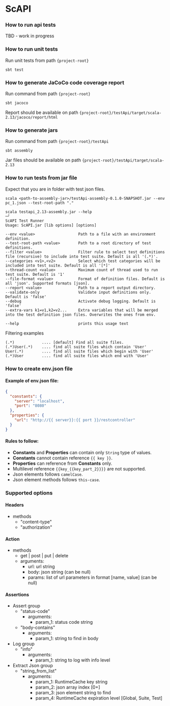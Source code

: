 # ScAPI

### How to run api tests
TBD - work in progress

### How to run unit tests
Run unit tests from path `{project-root}`
```
sbt test
```

### How to generate JaCoCo code coverage report
Run command from path `{project-root}`
```
sbt jacoco
```
Report should be available on path `{project-root}/testApi/target/scala-2.13/jacoco/report/html`

### How to generate jars 
Run command from path `{project-root}/testApi`
```
sbt assembly
```
Jar files should be available on path `{project-root}/testApi/target/scala-2.13`

### How to run tests from jar file
Expect that you are in folder with test json files.
```
scala <path-to-assembly-jar>/testApi-assembly-0.1.0-SNAPSHOT.jar --env pc_1.json --test-root-path "."
```
```
scala testapi_2.13-assembly.jar --help                                                                                                                                                                                                ─╯
ScAPI Test Runner
Usage: ScAPI.jar [lib options] [options]

--env <value>                   Path to a file with an environment definition.
--test-root-path <value>        Path to a root directory of test definitions.
--filter <value>                Filter rule to select test definitions file (recursive) to include into test suite. Default is all '(.*)'.
--categories <v1>,<v2>          Select which test categories will be included into test suite. Default is all '[*]'
--thread-count <value>          Maximum count of thread used to run test suite. Default is '1'
--file-format <value>           Format of definition files. Default is all 'json'. Supported formats [json].
--report <value>                Path to a report output directory.
--validate-only                 Validate input definitions only. Default is 'false'
--debug                         Activate debug logging. Default is 'false'
--extra-vars k1=v1,k2=v2...     Extra variables that will be merged into the test definition json files. Overwrites the ones from env.

--help                          prints this usage text
```

Filtering examples
```
(.*)            .... [default] Find all suite files.
(.*)User(.*)    .... find all suite files which contain 'User'
User(.*)        .... find all suite files which begin with 'User'
(.*)User        .... find all suite files which end with 'User'
```

### How to create env.json file
#### Example of **env.json** file:
```json
{
  "constants": {
    "server": "localhost",
    "port": "8080"
  },
  "properties": {
    "url": "http://{{ server}}:{{ port }}/restcontroller"
  }
}
```

#### Rules to follow:
- **Constants** and **Properties** can contain only `String` type of values.
- **Constants** cannot contain reference `{{ key }}`.
- **Properties** can reference from **Constants** only.
- Multilevel reference `{{key_{{key_part_2}}}}` are not supported.
- Json elements follows `camelCase`.
- Json element methods follows `this-case`. 

### Supported options
#### Headers
- methods
  - "content-type"
  - "authorization"
#### Action
- methods
    - get | post | put | delete
  - arguments:
    - url: url string
    - body: json string (can be null)
    - params: list of url parameters in format [name, value] (can be null) 
#### Assertions
- Assert group
  - "status-code"
    - arguments:
      - param_1: status code string
  - "body-contains"
    - arguments:
      - param_1: string to find in body
- Log group
  - "info"
    - arguments:
      - param_1: string to log with info level
- Extract Json group
  - "string_from_list"
    - arguments:
      - param_1: RuntimeCache key string 
      - param_2: json array index [0+]
      - param_3: json element string to find
      - param_4: RuntimeCache expiration level [Global, Suite, Test]

